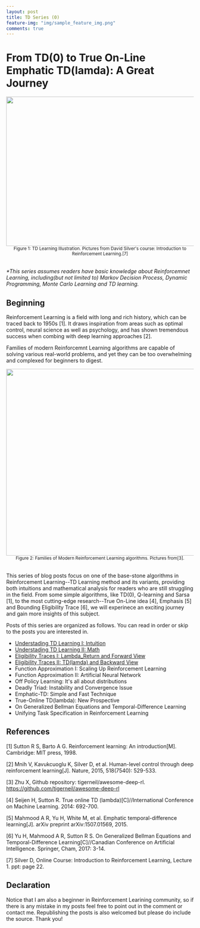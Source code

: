 ```yaml
---
layout: post
title: TD Series (0)
feature-img: "img/sample_feature_img.png"
comments: true
---
```


# From TD(0) to True On-Line Emphatic TD(lamda): A Great Journey

<img src="{{ site.baseurl }}/img/2017-07-26-TD-starter/header.png" width="1500" height="400" />

<center><small> Figure 1: TD Learning Illustration. Pictures from David Silver's course: Introduction to Reinforcement Learning.[7]</small></center>
<br />

*\*This series assumes readers have basic knowledge about Reinforcemnet Learning, including(but not limited to) Markov Decision Process, Dynamic Programming, Monte Carlo Learning and TD learning.*

## Beginning
Reinforcement Learning is a field with long and rich history, which can be traced back to 1950s [1]. It draws inspiration from areas such as optimal control, neural science as well as psychology, and has shown tremendous success when combing with deep learning approaches [2].

Families of modern Reinforcemnt Learning algorithms are capable of solving various real-world problems, and yet they can be too overwhelming and complexed for beginners to digest.

<img src="{{ site.baseurl }}/img/2017-07-26-TD-starter/drl-landscape.jpeg" width="4000" height="500" />

<center><small> Figure 2: Families of Modern Reinforcement Learning algorithms. Pictures from[3].</small></center>
<br />

This series of blog posts focus on one of the base-stone algorithms in Reinforcement Learning--TD Learning method and its variants, providing both intuitions and mathematical analysis for readers who are still struggling in the field. From some simple algorithms, like TD(0), Q-learning and Sarsa [1], to the most cutting-edge research--True On-Line idea [4], Emphasis [5] and Bounding Eligibility Trace [6], we will experinece an exciting journey and gain more insights of this subject.

Posts of this series are organized as follows. You can read in order or skip to the posts you are interested in.

- [Understading TD Learning I: Intuition](https://alexbanana19.github.io/2017/07/27/TD-learning.html)
- [Understading TD Learning II: Math](https://alexbanana19.github.io/2017/07/27/TD-learning.html)
- [Eligibility Traces I: Lambda_Return and Forward View](https://alexbanana19.github.io/2017/07/29/eligibility-trace-1.html)
- [Eligibility Traces II: TD(lamda) and Backward View](https://alexbanana19.github.io/2017/07/29/eligibility-trace-2.html)
- Function Approximation I: Scaling Up Reinforcement Learning
- Function Approximation II: Artificial Neural Network
- Off Policy Learning: It's all about distributions
- Deadly Triad: Instability and Convergence Issue
- Emphatic-TD: Simple and Fast Technique
- True-Online TD(lambda): New Prospective
- On Generalized Bellman Equations and Temporal-Difference Learning
- Unifying Task Specification in Reinforcement Learning


## References
[1] Sutton R S, Barto A G. Reinforcement learning: An introduction[M]. Cambridge: MIT press, 1998.

[2] Mnih V, Kavukcuoglu K, Silver D, et al. Human-level control through deep reinforcement learning[J]. Nature, 2015, 518(7540): 529-533.

[3] Zhu X, Github repository: tigerneil/awesome-deep-rl. https://github.com/tigerneil/awesome-deep-rl

[4] Seijen H, Sutton R. True online TD (lambda)[C]//International Conference on Machine Learning. 2014: 692-700.

[5] Mahmood A R, Yu H, White M, et al. Emphatic temporal-difference learning[J]. arXiv preprint arXiv:1507.01569, 2015.

[6] Yu H, Mahmood A R, Sutton R S. On Generalized Bellman Equations and Temporal-Difference Learning[C]//Canadian Conference on Artificial Intelligence. Springer, Cham, 2017: 3-14.

[7] Silver D, Online Course: Introduction to Reinforcement Learning, Lecture 1. ppt: page 22.

## Declaration
Notice that I am also a beginner in Reinforcement Learining community, so if there is any mistake in my posts feel free to point out in the comment or contact me. Republishing the posts is also welcomed but please do include the source. Thank you!

